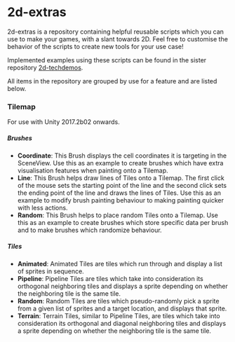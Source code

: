 # 2d-extras

2d-extras is a repository containing helpful reusable scripts which you can use to make your games, with a slant towards 2D. Feel free to customise the behavior of the scripts to create new tools for your use case! 

Implemented examples using these scripts can be found in the sister repository [2d-techdemos](https://github.com/Unity-Technologies/2d-techdemos "2d-techdemos: Examples for 2d features").

All items in the repository are grouped by use for a feature and are listed below.

### Tilemap

For use with Unity 2017.2b02 onwards.

##### Brushes

- **Coordinate**: This Brush displays the cell coordinates it is targeting in the SceneView. Use this as an example to create brushes which have extra visualisation features when painting onto a Tilemap.
- **Line**: This Brush helps draw lines of Tiles onto a Tilemap. The first click of the mouse sets the starting point of the line and the second click sets the ending point of the line and draws the lines of Tiles. Use this as an example to modify brush painting behaviour to making painting quicker with less actions.
- **Random**: This Brush helps to place random Tiles onto a Tilemap. Use this as an example to create brushes which store specific data per brush and to make brushes which randomize behaviour.

##### Tiles

- **Animated**: Animated Tiles are tiles which run through and display a list of sprites in sequence.
- **Pipeline**: Pipeline Tiles are tiles which take into consideration its orthogonal neighboring tiles and displays a sprite depending on whether the neighboring tile is the same tile.
- **Random**: Random Tiles are tiles which pseudo-randomly pick a sprite from a given list of sprites and a target location, and displays that sprite.
- **Terrain**: Terrain Tiles, similar to Pipeline Tiles, are tiles which take into consideration its orthogonal and diagonal neighboring tiles and displays a sprite depending on whether the neighboring tile is the same tile.
